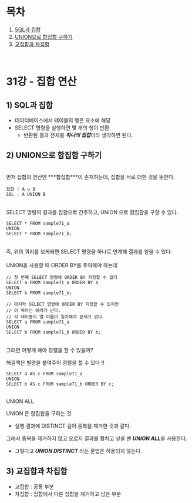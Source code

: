 # 목차

1. [SQL과 집합](#1-SQL과-집합) <br/>
2. [UNION으로 합집합 구하기](#2-UNION으로-합집합-구하기) <br/>
3. [교집합과 차집합](#3-교집합과-차집합) <br/>

<br/>

# 31강 - 집합 연산

## 1) SQL과 집합

- 데이터베이스에서 테이블의 행은 요소에 해당
- SELECT 명령을 실행하면 몇 개의 행이 반환
    - 반환된 결과 전체를 ***하나의 집합***이라 생각하면 된다.

## 2) UNION으로 합집합 구하기

<br/>
먼저 집합의 연산엔 ***합집합***이 존재하는데, 집합을 서로 더한 것을 뜻한다.

```
집합 : A ∪ B
SQL : A UNION B
```

<br/>
SELECT 명령의 결과를 집합으로 간주하고, UNION 으로 합집할을 구할 수 있다.

```
SELECT * FROM sample71_a
UNION
SELECT * FROM sample71_b;
```

<br/>
즉, 위의 쿼리를 보게되면 SELECT 명령을 하나로 연계해 결과를 얻을 수 있다.
<br/>
<br/>
UNION을 사용할 때 ORDER BY를 주의해야 하는데

```
// 첫 번째 SELECT 명령에 ORDER BY 지정할 수 없다
SELECT a FROM sample71_a ORDER BY a
UNION
SELECT b FROM sample71_b;

// 마지막 SELECT 명령에 ORDER BY 지정할 수 있지만
// 이 쿼리는 에러가 난다.
// 각 테이블의 열 이름이 일치해야 문제가 없다.
SELECT a FROM sample71_a
UNION
SELECT b FROM sample71_b ORDER BY b;
```

<br/>
그러면 어떻게 해야 정렬을 할 수 있을까?

해결책은 별명을 붙여주어 정렬을 할 수 있다 ‼️

```
SELECT a AS c FROM sample71_a
UNION
SELECT b AS c FROM sample71_b ORDER BY c;
```

<br/>
UNION ALL

UNION 은 합집합을 구하는 것

- 실행 결과에 DISTINCT 걸어 중복을 제거한 것과 같다.

그래서 중복을 제거하지 않고 오로지 결과를 합치고 싶을 땐 ***UNION ALL***을 사용한다.

- 그렇다고 ***UNION DISTINCT*** 라는 문법은 허용되지 않는다.

## 3) 교집합과 차집합

- 교집합 : 공통 부분
- 차집합 : 집합에서 다른 집합을 제거하고 남은 부분
